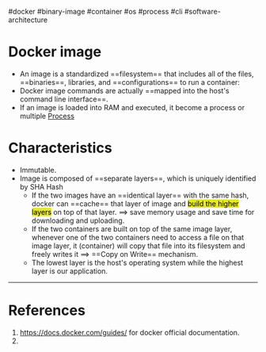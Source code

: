 #docker #binary-image  #container #os #process #cli  #software-architecture 

# Docker image
- An image is a standardized ==filesystem== that includes all of the files, ==binaries==, libraries, and ==configurations== to run a container:
- Docker image commands are actually ==mapped into the host's command line interface==.
- If an image is loaded into RAM and executed, it become a process or multiple [Process](operating-system/process/Process.md)
# Characteristics
- Immutable.
- Image is composed of ==separate layers==, which is uniquely identified by SHA Hash
	- If the two images have an ==identical layer== with the same hash, docker can ==cache== that layer of image and <mark style="background: #e4e62d;">build the higher layers</mark> on top of that layer. $\implies$ save memory usage and save time for downloading and uploading.
	- If the two containers are built on top of the same image layer, whenever one of the two containers need to access a file on that image layer, it (container) will copy that file into its filesystem and freely writes it $\implies$ ==Copy on Write== mechanism.
	- The lowest layer is the host's operating system while the highest layer is our application.
---
# References
1. https://docs.docker.com/guides/ for docker official documentation.
2. 
